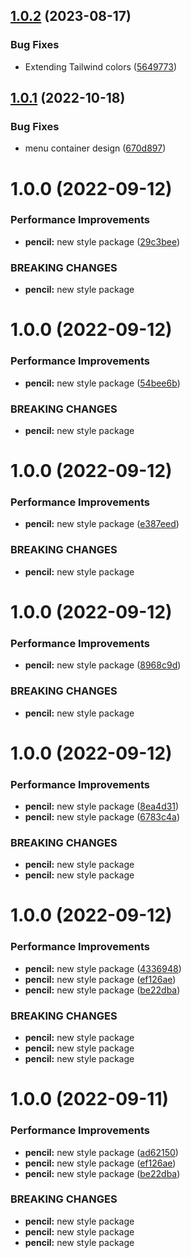 ## [1.0.2](https://github.com/workadventure/sweetsky/compare/v1.0.1...v1.0.2) (2023-08-17)


### Bug Fixes

* Extending Tailwind colors ([5649773](https://github.com/workadventure/sweetsky/commit/564977316028cac9edcdaaa0233a75f4c5817b38))

## [1.0.1](https://github.com/workadventure/sweetsky/compare/v1.0.0...v1.0.1) (2022-10-18)


### Bug Fixes

* menu container design ([670d897](https://github.com/workadventure/sweetsky/commit/670d897ff905b26660cb5c839d7569541e7d94a9))

# 1.0.0 (2022-09-12)


### Performance Improvements

* **pencil:** new style package ([29c3bee](https://github.com/workadventure/sweetsky/commit/29c3bee210dfcd43a5fa322b4798a2a97fa4381d))


### BREAKING CHANGES

* **pencil:** new style package

# 1.0.0 (2022-09-12)


### Performance Improvements

* **pencil:** new style package ([54bee6b](https://github.com/workadventure/sweetsky/commit/54bee6ba84be1522b2d6fc4b509fc979687ba2ef))


### BREAKING CHANGES

* **pencil:** new style package

# 1.0.0 (2022-09-12)


### Performance Improvements

* **pencil:** new style package ([e387eed](https://github.com/workadventure/sweetsky/commit/e387eedb1b89fe0a82bbce7b4dd0dbeac6523644))


### BREAKING CHANGES

* **pencil:** new style package

# 1.0.0 (2022-09-12)


### Performance Improvements

* **pencil:** new style package ([8968c9d](https://github.com/workadventure/sweetsky/commit/8968c9d880e6bef00c9f90e7bc10ca82242343b7))


### BREAKING CHANGES

* **pencil:** new style package

# 1.0.0 (2022-09-12)


### Performance Improvements

* **pencil:** new style package ([8ea4d31](https://github.com/workadventure/sweetsky/commit/8ea4d31c6328d115b8a4c8a180afb1c9e1f294e7))
* **pencil:** new style package ([6783c4a](https://github.com/workadventure/sweetsky/commit/6783c4aefee32b0edca8f6ec4ff66d9b04328cd3))


### BREAKING CHANGES

* **pencil:** new style package
* **pencil:** new style package

# 1.0.0 (2022-09-12)


### Performance Improvements

* **pencil:** new style package ([4336948](https://github.com/workadventure/sweetsky/commit/43369482ebe127802e660f048ebae2fb050015aa))
* **pencil:** new style package ([ef126ae](https://github.com/workadventure/sweetsky/commit/ef126ae978931ca31b1ff7589b686d6e1c0a0cd4))
* **pencil:** new style package ([be22dba](https://github.com/workadventure/sweetsky/commit/be22dba3db22827925ee179a0095540fd753f1a8))


### BREAKING CHANGES

* **pencil:** new style package
* **pencil:** new style package
* **pencil:** new style package

# 1.0.0 (2022-09-11)


### Performance Improvements

* **pencil:** new style package ([ad62150](https://github.com/workadventure/sweetsky/commit/ad621506fa48b8f7cfcc624778ae9cd9312ff4e0))
* **pencil:** new style package ([ef126ae](https://github.com/workadventure/sweetsky/commit/ef126ae978931ca31b1ff7589b686d6e1c0a0cd4))
* **pencil:** new style package ([be22dba](https://github.com/workadventure/sweetsky/commit/be22dba3db22827925ee179a0095540fd753f1a8))


### BREAKING CHANGES

* **pencil:** new style package
* **pencil:** new style package
* **pencil:** new style package
